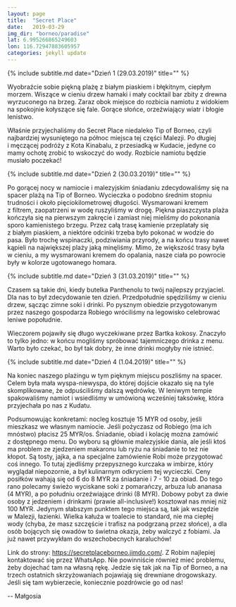 ```yaml
---
layout: page
title:  "Secret Place"
date:   2019-03-29
img_dir: "borneo/paradise"
lat: 6.995266865249603
lon: 116.72947883605957
categories: jekyll update
---
```


{% include subtitle.md date="Dzień 1 (29.03.2019)" title="" %}

Wyobraźcie sobie piękną plażę z&nbsp;białym piaskiem i&nbsp;błękitnym, ciepłym morzem. Wiszące w&nbsp;cieniu drzew hamaki i&nbsp;mały cocktail bar zbity z&nbsp;drewna wyrzuconego na brzeg. Zaraz obok miejsce do rozbicia namiotu z&nbsp;widokiem na spokojnie kołyszące się fale. Gorące słońce, orzeźwiający wiatr i&nbsp;błogie lenistwo.

Właśnie przyjechaliśmy do Secret Place niedaleko Tip of Borneo, czyli najbardziej wysuniętego na północ miejsca tej części Malezji. Po długiej i&nbsp;męczącej podróży z&nbsp;Kota Kinabalu, z&nbsp;przesiadką w&nbsp;Kudacie, jedyne co mamy ochotę zrobić to wskoczyć do wody. Rozbicie namiotu będzie musiało poczekać!

{% include subtitle.md date="Dzień 2 (30.03.2019)" title="" %}

Po gorącej nocy w&nbsp;namiocie i&nbsp;malezyjskim śniadaniu zdecydowaliśmy się na spacer plażą na Tip of Borneo.
Wycieczka o&nbsp;podobno średnim stopniu trudności i&nbsp;około pięciokilometrowej długości.
Wysmarowani kremem z&nbsp;filtrem, zaopatrzeni w&nbsp;wodę ruszyliśmy w&nbsp;drogę.
Piękna piaszczysta plaża kończyła się na pierwszym zakręcie i&nbsp;zamiast niej mieliśmy do pokonania sporo kamienistego brzegu.
Przez całą trasę kamienie przeplatały się z&nbsp;białym piaskiem, a&nbsp;niektóre odcinki trzeba było pokonać w&nbsp;wodzie do pasa.
Było trochę wspinaczki, podziwiania przyrody, a&nbsp;na końcu trasy nawet kąpieli na największej plaży jaką minęliśmy.
Mimo, że większość trasy była w&nbsp;cieniu, a&nbsp;my wysmarowani kremem do opalania, nasze ciała po powrocie były w&nbsp;kolorze ugotowanego homara.



{% include subtitle.md date="Dzień 3 (31.03.2019)" title="" %}

Czasem są takie dni, kiedy butelka Panthenolu to twój najlepszy przyjaciel. Dla nas to był zdecydowanie ten dzień.
Przedpołudnie spędziliśmy w&nbsp;cieniu drzew, sącząc zimne soki i&nbsp;drinki. Po pysznym obiedzie przygotowanym przez naszego gospodarza Robiego wróciliśmy na legowisko celebrować leniwe popołudnie. 

Wieczorem pojawiły się długo wyczekiwane przez Bartka kokosy. Znaczyło to tylko jedno: w&nbsp;końcu mogliśmy spróbować tajemniczego drinka z&nbsp;menu. Warto było czekać, bo był tak dobry, że inne drinki mogłyby nie istnieć.


{% include subtitle.md date="Dzień 4 (1.04.2019)" title="" %}

Na koniec naszego plażingu w&nbsp;tym pięknym miejscu poszliśmy na spacer. Celem była mała wyspa-niewyspa, do której dojście okazało się na tyle skomplikowane, że odpuściliśmy dalszą wędrówkę. W leniwym tempie spakowaliśmy namiot i&nbsp;wsiedliśmy w&nbsp;umówioną wcześniej taksówkę, która przyjechała po nas z&nbsp;Kudatu.

Podsumowując konkretami:
nocleg kosztuje 15 MYR od osoby, jeśli mieszkasz we własnym namiocie. Jeśli pożyczasz od Robiego (ma ich mnóstwo) płacisz 25 MYR/os. Śniadanie, obiad i&nbsp;kolację można zamówić z&nbsp;dostępnego menu. Do wyboru są głównie malezyjskie dania, ale jeśli ktoś ma problem ze zjedzeniem makaronu lub ryżu na śniadanie to też nie kłopot. Są tosty, jajka, a&nbsp;na specjalne zamówienie Robi może przygotować coś innego. To tutaj zjedliśmy przepysznego kurczaka w&nbsp;imbirze, który wyglądał niepozornie, a&nbsp;był kulinarnym odkryciem tej wycieczki. Ceny posiłków wahają się od 6 do 8 MYR za śniadanie i&nbsp;7 - 10 za obiad. Do tego rano polecamy świeżo wyciskane soki z&nbsp;pomarańczy, arbuza lub ananasa (4 MYR), a&nbsp;po południu orzeźwiające drinki (8 MYR). Dobowy pobyt za dwie osoby z&nbsp;jedzeniem i&nbsp;drinkami (prawie all-inclusive!) kosztował nas mniej niż 100 MYR.
Jedynym słabszym punktem tego miejsca są, tak jak wszędzie w&nbsp;Malezji, łazienki. Wielka kałuża w&nbsp;toalecie to standard, nie ma ciepłej wody (chyba, że masz szczęście i&nbsp;trafisz na podgrzaną przez słońce), a&nbsp;dla osób bojących się owadów to świetna okazja, żeby walczyć z&nbsp;fobiami. Ja już nawet przywykłam do wszechobecnych karaluchów!

Link do strony: https://secretplaceborneo.jimdo.com/.
Z Robim najlepiej kontaktować się przez WhatsApp.
Nie powinniście również mieć problemu, żeby dojechać tam na własną rękę.
Jedzie się tak jak na Tip of Borneo, a&nbsp;na trzech ostatnich skrzyżowaniach pojawiają się drewniane drogowskazy.
Jeśli się tam wybierzecie, koniecznie pozdrówcie go od nas!

-- Małgosia

